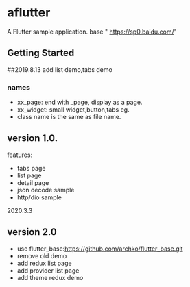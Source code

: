 # aflutter

A  Flutter sample application. base " https://sp0.baidu.com/"

## Getting Started

##2019.8.13 add list demo,tabs demo

### names
- xx_page: end with _page, display as a page.
- xx_widget: small widget,button,tabs eg.
- class name is the same as file name.

## version 1.0.
features:
- tabs page
- list page
- detail page
- json decode sample
- http/dio sample

2020.3.3
## version 2.0
- use flutter_base:https://github.com/archko/flutter_base.git
- remove old demo
- add redux list page
- add provider list page
- add theme redux demo